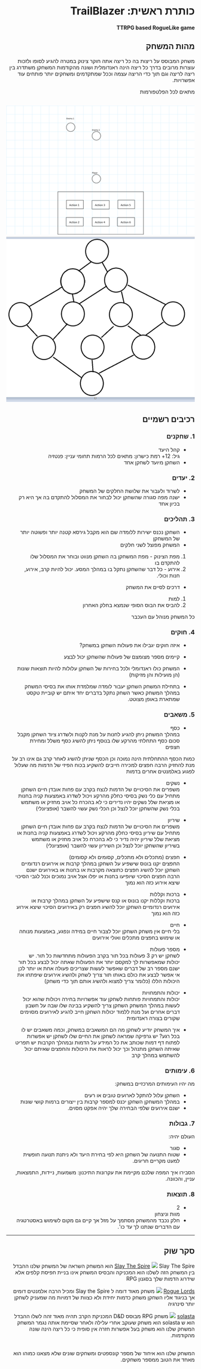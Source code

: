 <div dir='rtl' lang='he'>

# כותרת ראשית: TrailBlazer

**TTRPG based RogueLike game**

## מהות המשחק
משחק המבוסס על ריצות בה כל ריצה אתה חוקר צינוק במטרה להגיע לסופו ולזכות עוצרות מרובים בדרך
כל ריצה הינה ראנדומלית ושונה מהקודמות
המשחקן משתדרג בין ריצה לריצה וגם תוך כדי הריצה עצמה וככל שמתקדמים ומשחקים יותר פותחים עוד אפשרויות.

מתאים לכל הפלטפורמות

[<img src= "./images/combat.png" />](combat)
[<img src= "./images/dungeon%20map.png" />](map)
---


## רכיבים רשמיים


### 1. שחקנים

* קהל היעד <br> 
גיל: 12+
רמת כישרון: מתאים לכל הרמות 
תחומי עניין: פנטזיה
* השחקן מיועד לשחקן אחד

### 2. יעדים

* לשרוד ולעבור את שלושת החלקים של המשחק
* ישנה מפה סגורה שהשחקן יכול לבחור את המסלול להתקדם בה אך היא רק בכיון אחד 

### 3. תהליכים

* השחקן נכנס ישירות ללומדה שם הוא מקבל גירסא קטנה יותר ופשוטה יותר של המשחקן
*	המשחק מפוצל לשני חלקים 
1. מפת הצינוק - מפת המשחקן בה השחקן מנווט ובוחר את המסלול שלו להתקדם בו
2. אירוע - כל דבר שהשחקן נתקל בו במהלך המסע. יכול להיות קרב, אירוע, חנות וכולי.
* דרכים לסיים את המשחק <br>	
1. למות
2. להביס את הבוס הסופי שנמצא בחלק האחרון

כל המשחק מנוהל עם העכבר


### 4. חוקים

* איזה חוקים יגבילו את פעולות השחקן במשחק?

* קיימים מספר מצומצם של פעולות שהשחקן יכול לבצע
* המשחק כולו ראנדומלי ולכל בחירות של השחקן עלולות להיות תוצאות שונות (הן מועילות והן מזיקות)
* בתחילת המשחק השחקן יעבור לומדה שמלמדת אותו את בסיסי המשחק
במהלך המשחק כאשר השחק נתקל בדברים יחד איתם יש קוביית טקסט שמתארת באופן מצוטט.


### 5. משאבים

* כסף  <br>
במהלך המשחק ניתן להגיע לחנות על מנת לקנות ולשדרג ציוד
השחקן מקבל סכום כסף התחלתי מהרקע שלו 
בנוסף ניתן להשיג כסף משלל ומחירת חצפים

כמות הכסף ההתחלתית הינה נמוכה וכן הכסף שניתן להשיג לאחר קרב גם אינו רב
על מנת להחזיק הרבה חפצים למכירה חייבים להשקיע בכוח הפיזי של הדמות מה שעלול לפגוע באלמנטים אחרים בדמות
* נשקים <br>
משפרים את הסיכויים של הדמות לנצח בקרב עם פחות אובדן חיים
השחקן מתחיל עם כלי נשק בסיסי כחלק מהרקע ויכול לשדרג באמצעות קניה בחנות או מציאת שלל
נשקים יהיו נדירים כי לא בהכרח כל אויב מחזיק או משתמש בכלי נשק שהשחקן יוכל לנצל
וכן הכלי נשק עשוי להשבר (אופציונלי)
* שיריון <br>
משפרים את הסיכויים של הדמות לנצח בקרב עם פחות אובדן חיים
השחקן מתחיל עם שיריון בסיסי כחלק מהרקע ויכול לשדרג באמצעות קניה בחנות או מציאת שלל
שיריון יהיה נדיר כי לא בהכרח כל אויב מחזיק או משתמש בשיריון שהשחקן יוכל לנצל
וכן השיריון עשוי להשבר (אופציונלי)
* חפצים (מתכלים ולא מתכלים, קסומים ולא קסומים) <br>
החפצים יקנו בונוס שישפיע על השחקן במהלך קרבות או אירועים רנדומיים
השחקן יוכל להשיג חפצים כתוצאה מקרבות או בחנות או באירועים
ישנם הרבה חפצים הסיכוי שיופיעו בחנות או יפלו אצל אויב נמוכים וכנל לגבי הסיכוי שיצא אירוע כזה הוא נמוך
* ברכות וקללות <br>
ברכות וקללות יקנו בונוס או קנס שישפיע על השחקן במהלך קרבות או אירועים רנדומיים
השחקן יוכל להשיג חפצים רק באירועים
הסיכוי שיצא אירוע כזה הוא נמוך

* חיים <br>
בלי חיים אין משחק
השחקן יוכל לצבור חיים במידה ונפגע, באמצעות מנוחה או שימוש בחפצים מתכלים ואולי אירועים
* מספר פעולות <br>
לשחקן יש רק 3 פעולות בכל תור בקרב
הפעולות מתחדשות כל תור.
יש יכולות שמאפשרות לך למקסם יותר את הפעולות שאתה יכול לבצע בכל תור
ישנם מספר רב של דברים שאפשר לעשות  שצריכים פעולה אחת או יותר לכן אי אפשר לבצע את כולם באותו תור
צריך לשחק ולהשיג אירועים שיפתחו את היכולות הללו (כלומר צריך למצוא ולהשיג אותם תוך כדי משחק)
* יכולות והתמחויות <br>
יכולות והתמחויות פותחות לשחקן עוד אפשרויות בחירה ויכולות שהוא יכול לעשות במהלך המשחק
השחקן צריך להשקיע בבינה שלו שבה על חשבון דברים אחרים
ועל מנת ללמוד יכולות השחקן חייב להגיע לאירועים מסוימים שקורים בצורה ראנדומית
* איך המשחק יודיע לשחקן מה הם המשאבים במשחק, וכמה משאבים יש לו בכל רגע?
יש גרפיקה שמראה לשחקן את החיים שלו 
לשחקן יש אפשרות לפתוח דף דמות שכותב את כל המידע על הדמות 
ובמהלך הקרבות יש תפריט שאיתה השחקן מתנהל וכך יכול לראות את היכולות והחפצים שאיתם יכול להשתמש במהלך קרב
### 6. עימותים

מה יהיו העימותים המרכזיים במשחק:

* השחקן עלול להתקל לארועים טובים או רעים
* במהלך המשחקן השחקן יכנס למספר קרבות בין ייצורים ברמות קושי שונות
* ישנם אירועים שלפי הבחירה שלך יהיה אפקט מסוים.


### 7. גבולות
העולם יהיה: 
* סגור
* שטוח 
התנועה של השחקן היא לפי בחירת היעד ולא ניתנת תנועה חופשית למעט מקריים חריגים.
 
 הסבירו איך המפה שלכם מקיימת את עקרונות התיכנון: משמעות, ניידות, התמצאות, עניין, והכוונה.


### 8. תוצאות

* 2 <br>
מוות וניצחון 
* חלק נכבד מהמשחק מסתמך על מזל אך קיים גם מקום לשימוש באסטרטגיה עם הדברים שנתנו לך עד כו'.

---

## סקר שוק

[Slay The Spire](https://store.steampowered.com/app/646570/Slay_the_Spire/)
[<img src= "https://i.redd.it/a1t423a23tz11.png" />](img)
Slay The Spire הוא המשחק השראה של המשחק שלנו 
ההבדל בין המשחק הזה לשלנו הוא המכניקה והבסיס
המשחק אינו בניית חפיסת קלפים אלא שידרוג הדמות שלך בסגנון RPG

[Rogue Lords](https://store.steampowered.com/app/1069690/Rogue_Lords/)
[<img src = "https://images.nintendolife.com/e59d11ab1aaea/rogue-lords.large.jpg"/>](img)
משחק מאוד דומה ל Slay the Spire ומכיל הרבה אלמנטים דומים 
אך בניגוד אליו השחקן משחק כדמות יחידת ולא כצוות של דמויות 
מה שמעניק לשחקן יותר סינרגיה

[solasta](https://www.solasta-game.com/)
[<img src= "https://fextralife.com/wp-content/uploads/2021/05/Solasta-Combat-1536x864.png" />](img)
משחק RPG מבוסס D&D 
המכניקת הקרב תהיה מאוד זהה לשלו
ההבדל הוא ש solasta הוא משחק שעוקב אחרי עלילה ולאחר שסיימת אותה נגמר המשחק
המשחק שלנו הוא משחק בעל אפשרות חזרה אין סופית 
כי כל ריצה הינה שונה מהקודמות.

<br/>
המשחק שלנו הוא איחוד של מספר קונספטים ומשחקים שונים שלא מצאנו כמוהו 
הוא מאחד את הטוב ממספר משחקים.

</div>